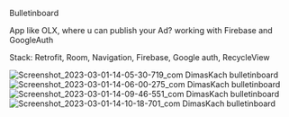 Bulletinboard

App like OLX, where u can publish your Ad? working with Firebase and GoogleAuth

Stack:  Retrofit, Room, Navigation, Firebase, Google auth, RecycleView

![Screenshot_2023-03-01-14-05-30-719_com DimasKach bulletinboard](https://user-images.githubusercontent.com/100857833/222265025-ab787942-c278-4466-9ca8-066ba47dea7e.jpg)
![Screenshot_2023-03-01-14-06-00-275_com DimasKach bulletinboard](https://user-images.githubusercontent.com/100857833/222265028-06f1ec00-873d-414c-ab03-8cd941661c81.jpg)
![Screenshot_2023-03-01-14-09-46-551_com DimasKach bulletinboard](https://user-images.githubusercontent.com/100857833/222265030-2a38a83c-fd4d-4995-bf71-ea3419d3cfc2.jpg)
![Screenshot_2023-03-01-14-10-18-701_com DimasKach bulletinboard](https://user-images.githubusercontent.com/100857833/222265032-3530b149-2b84-4785-a36d-262cf14e8705.jpg)

